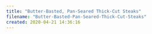 ```yaml
---
title: "Butter-Basted, Pan-Seared Thick-Cut Steaks"
filename: "Butter-Basted-Pan-Seared-Thick-Cut-Steaks"
created: 2020-04-21 14:36:16
---
```

